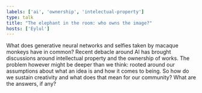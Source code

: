 ```yaml
---
labels: ['ai', 'ownership', 'intelectual-property']
type: talk
title: "The elephant in the room: who owns the image?"
hosts: ['Eylul']
---
```


What does generative neural networks and selfies taken by macaque
monkeys have in common? Recent debacle around AI has brought discussions
around intellectual property and the ownership of works. The problem
however might be deeper than we think: rooted around our assumptions
about what an idea is and how it comes to being. So how do we sustain
creativity and what does that mean for our community? What are the
answers, if any?

